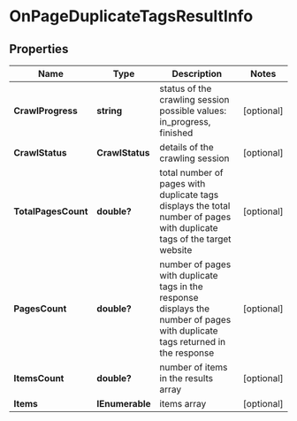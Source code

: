 # OnPageDuplicateTagsResultInfo


## Properties

| Name | Type | Description | Notes |
|------------ | ------------- | ------------- | -------------|
**CrawlProgress** | **string** | status of the crawling session<br>possible values: in_progress, finished |[optional]|
**CrawlStatus** | **CrawlStatus** | details of the crawling session |[optional]|
**TotalPagesCount** | **double?** | total number of pages with duplicate tags<br>displays the total number of pages with duplicate tags of the target website |[optional]|
**PagesCount** | **double?** | number of pages with duplicate tags in the response<br>displays the number of pages with duplicate tags returned in the response |[optional]|
**ItemsCount** | **double?** | number of items in the results array |[optional]|
**Items** | **IEnumerable<OnPageDuplicateTagsItem>** | items array |[optional]|